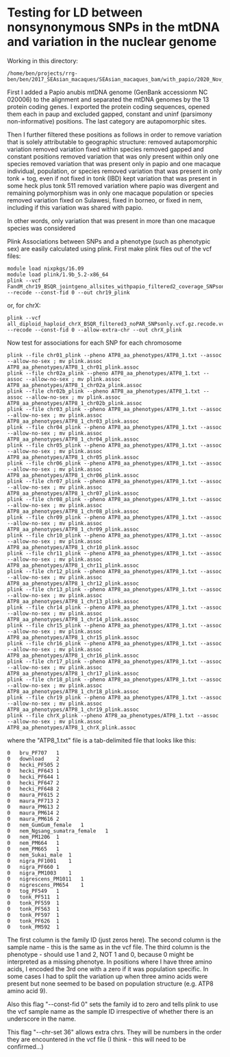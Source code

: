 # Testing for LD between nonsynonymous SNPs in the mtDNA and variation in the nuclear genome

Working in this directory:
```
/home/ben/projects/rrg-ben/ben/2017_SEAsian_macaques/SEAsian_macaques_bam/with_papio/2020_Nov_filtered_by_depth_3sigmas/final_data_including_sites_with_lots_of_missing_data
```

First I added a Papio anubis mtDNA genome (GenBank accessionm NC 020006) to the alignment and separated the mtDNA genomes by the 13 protein coding genes.  I exported the protein coding sequences, opened them each in paup and excluded gapped, constant and uninf (parsimony non-informative) positions.  The last category are autapomorphic sites.

Then I further filtered these positions as follows in order to remove variation that is solely attributable to geographic structure:
removed autapomorphic variation
removed variation fixed within species
removed gapped and constant positions
removed variation that was only present within only one species
removed variation that was present only in papio and one macaque individual, population, or species
removed variation that was present in only tonk + tog, even if not fixed in tonk (IBD)
kept variation that was present in some heck plus tonk 511
removed variation where papio was divergent and remaining polymorphism was in only one macaque population or species
removed variation fixed on Sulawesi, fixed in borneo, or fixed in nem, including if this variation was shared with papio.

In other words, only variation that was present in more than one macaque species was considered


Plink
Associations between SNPs and a phenotype (such as phenotypic sex) are easily calculated using plink.
First make plink files out of the vcf files:
```
module load nixpkgs/16.09
module load plink/1.9b_5.2-x86_64
plink --vcf FandM_chr19_BSQR_jointgeno_allsites_withpapio_filtered2_coverage_SNPsonly.vcf.gz.recode.vcf.gz --recode --const-fid 0 --out chr19_plink
```
or, for chrX:
```
plink --vcf all_diploid_haploid_chrX_BSQR_filtered3_noPAR_SNPsonly.vcf.gz.recode.vcf.gz.recode.vcf.gz --recode --const-fid 0 --allow-extra-chr --out chrX_plink
```
Now test for associations for each SNP for each chromosome
```
plink --file chr01_plink --pheno ATP8_aa_phenotypes/ATP8_1.txt --assoc --allow-no-sex ; mv plink.assoc ATP8_aa_phenotypes/ATP8_1_chr01_plink.assoc
plink --file chr02a_plink --pheno ATP8_aa_phenotypes/ATP8_1.txt --assoc --allow-no-sex ; mv plink.assoc ATP8_aa_phenotypes/ATP8_1_chr02a_plink.assoc
plink --file chr02b_plink --pheno ATP8_aa_phenotypes/ATP8_1.txt --assoc --allow-no-sex ; mv plink.assoc ATP8_aa_phenotypes/ATP8_1_chr02b_plink.assoc
plink --file chr03_plink --pheno ATP8_aa_phenotypes/ATP8_1.txt --assoc --allow-no-sex ; mv plink.assoc ATP8_aa_phenotypes/ATP8_1_chr03_plink.assoc
plink --file chr04_plink --pheno ATP8_aa_phenotypes/ATP8_1.txt --assoc --allow-no-sex ; mv plink.assoc ATP8_aa_phenotypes/ATP8_1_chr04_plink.assoc
plink --file chr05_plink --pheno ATP8_aa_phenotypes/ATP8_1.txt --assoc --allow-no-sex ; mv plink.assoc ATP8_aa_phenotypes/ATP8_1_chr05_plink.assoc
plink --file chr06_plink --pheno ATP8_aa_phenotypes/ATP8_1.txt --assoc --allow-no-sex ; mv plink.assoc ATP8_aa_phenotypes/ATP8_1_chr06_plink.assoc
plink --file chr07_plink --pheno ATP8_aa_phenotypes/ATP8_1.txt --assoc --allow-no-sex ; mv plink.assoc ATP8_aa_phenotypes/ATP8_1_chr07_plink.assoc
plink --file chr08_plink --pheno ATP8_aa_phenotypes/ATP8_1.txt --assoc --allow-no-sex ; mv plink.assoc ATP8_aa_phenotypes/ATP8_1_chr08_plink.assoc
plink --file chr09_plink --pheno ATP8_aa_phenotypes/ATP8_1.txt --assoc --allow-no-sex ; mv plink.assoc ATP8_aa_phenotypes/ATP8_1_chr09_plink.assoc
plink --file chr10_plink --pheno ATP8_aa_phenotypes/ATP8_1.txt --assoc --allow-no-sex ; mv plink.assoc ATP8_aa_phenotypes/ATP8_1_chr10_plink.assoc
plink --file chr11_plink --pheno ATP8_aa_phenotypes/ATP8_1.txt --assoc --allow-no-sex ; mv plink.assoc ATP8_aa_phenotypes/ATP8_1_chr11_plink.assoc
plink --file chr12_plink --pheno ATP8_aa_phenotypes/ATP8_1.txt --assoc --allow-no-sex ; mv plink.assoc ATP8_aa_phenotypes/ATP8_1_chr12_plink.assoc
plink --file chr13_plink --pheno ATP8_aa_phenotypes/ATP8_1.txt --assoc --allow-no-sex ; mv plink.assoc ATP8_aa_phenotypes/ATP8_1_chr13_plink.assoc
plink --file chr14_plink --pheno ATP8_aa_phenotypes/ATP8_1.txt --assoc --allow-no-sex ; mv plink.assoc ATP8_aa_phenotypes/ATP8_1_chr14_plink.assoc
plink --file chr15_plink --pheno ATP8_aa_phenotypes/ATP8_1.txt --assoc --allow-no-sex ; mv plink.assoc ATP8_aa_phenotypes/ATP8_1_chr15_plink.assoc
plink --file chr16_plink --pheno ATP8_aa_phenotypes/ATP8_1.txt --assoc --allow-no-sex ; mv plink.assoc ATP8_aa_phenotypes/ATP8_1_chr16_plink.assoc
plink --file chr17_plink --pheno ATP8_aa_phenotypes/ATP8_1.txt --assoc --allow-no-sex ; mv plink.assoc ATP8_aa_phenotypes/ATP8_1_chr17_plink.assoc
plink --file chr18_plink --pheno ATP8_aa_phenotypes/ATP8_1.txt --assoc --allow-no-sex ; mv plink.assoc ATP8_aa_phenotypes/ATP8_1_chr18_plink.assoc
plink --file chr19_plink --pheno ATP8_aa_phenotypes/ATP8_1.txt --assoc --allow-no-sex ; mv plink.assoc ATP8_aa_phenotypes/ATP8_1_chr19_plink.assoc
plink --file chrX_plink --pheno ATP8_aa_phenotypes/ATP8_1.txt --assoc --allow-no-sex ; mv plink.assoc ATP8_aa_phenotypes/ATP8_1_chrX_plink.assoc

```
where the "ATP8_1.txt" file is a tab-delimited file that looks like this:
```
0	bru_PF707	1
0	download	2
0	hecki_PF505	2
0	hecki_PF643	1
0	hecki_PF644	1
0	hecki_PF647	2
0	hecki_PF648	2
0	maura_PF615	2
0	maura_PF713	2
0	maura_PM613	2
0	maura_PM614	2
0	maura_PM616	2
0	nem_GumGum_female	1
0	nem_Ngsang_sumatra_female	1
0	nem_PM1206	1
0	nem_PM664	1
0	nem_PM665	1
0	nem_Sukai_male	1
0	nigra_PF1001	1
0	nigra_PF660	1
0	nigra_PM1003	1
0	nigrescens_PM1011	1
0	nigrescens_PM654	1
0	tog_PF549	1
0	tonk_PF511	1
0	tonk_PF559	1
0	tonk_PF563	1
0	tonk_PF597	1
0	tonk_PF626	1
0	tonk_PM592	1
```
The first column is the family ID (just zeros here). The second column is the sample name - this is the same as in the vcf file. The third column is the phenotype - should use 1 and 2, NOT 1 and 0, because 0 might be interpreted as a missing phenotye.  In positions where I have three amino acids, I encoded the 3rd one with a zero if it was population specific.  In some cases I had to split the variation up when three amino acids were present but none seemed to be based on population structure (e.g. ATP8 amino acid 9).

Also this flag "--const-fid 0" sets the family id to zero and tells plink to use the vcf sample name as the sample ID irrespective of whether there is an underscore in the name.

This flag "--chr-set 36" allows extra chrs. They will be numbers in the order they are encountered in the vcf file (I think - this will need to be confirmed...)
